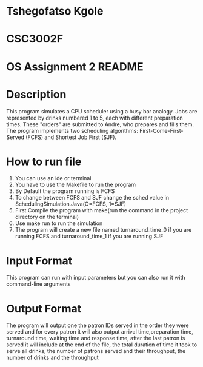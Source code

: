 
# Tshegofatso Kgole
# CSC3002F
# OS Assignment 2 README

# Description
This program simulates a CPU scheduler using a busy bar analogy. Jobs are represented by drinks numbered 1 to 5, each with different preparation times. These "orders" are submitted to Andre, who prepares and fills them. The program implements two scheduling algorithms: First-Come-First-Served (FCFS) and Shortest Job First (SJF).

# How to run file
1. You can use an ide or terminal
2. You have to use the Makefile to run the program
3. By Default the program running is FCFS
4. To change between FCFS and SJF change the sched value in SchedulingSimulation.Java(O=FCFS, 1=SJF)
5. First Compile the program with make(run the command in the project directory on the terminal)
6. Use make run to run the simulation
6. The program will create a new file named turnaround_time_0 if you are running FCFS and turnaround_time_1 if you are running SJF


# Input Format
This program can run with input parameters but you can also run it with command-line arguments

# Output Format

The program will output one the patron IDs served in the order they were served and for every patron it will also output arrival time,preparation time, turnaround time, waiting time and response time, after the last patron is served it will include at the end of the file, the total duration of time it took to serve all drinks, the number of patrons served and their throughput, the number of drinks and the throughput